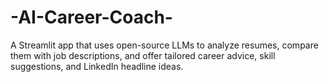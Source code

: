 # -AI-Career-Coach-
A Streamlit app that uses open-source LLMs to analyze resumes, compare them with job descriptions, and offer tailored career advice, skill suggestions, and LinkedIn headline ideas.
